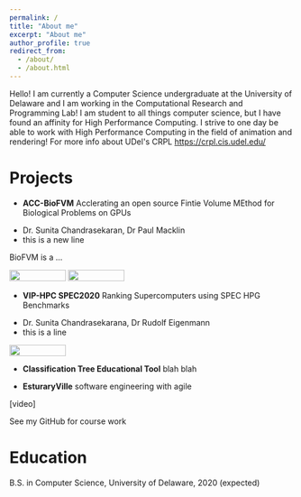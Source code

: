 ```yaml
---
permalink: /
title: "About me"
excerpt: "About me"
author_profile: true
redirect_from: 
  - /about/
  - /about.html
---
```


Hello! I am currently a Computer Science undergraduate at the University of Delaware and I am working in the Computational Research and Programming Lab! I am student to all things computer science, but I have found an affinity for High Performance Computing. I strive to one day be able to work with High Performance Computing in the field of animation and rendering! For more info about UDel's CRPL https://crpl.cis.udel.edu/

Projects
======
  * **ACC-BioFVM**
  Acclerating an open source Fintie Volume MEthod for Biological Problems on GPUs
  - Dr. Sunita Chandrasekaran, Dr Paul Macklin
  - this is a new line
  
  BioFVM is a ...
  
<img src ="matt-stack.github.io/images/0001.jpg" width="100" height="20">

<img src ="matt-stack.github.io/images/extinction.jpg" width="100" height="20">
  
  * **VIP-HPC SPEC2020**
  Ranking Supercomputers using SPEC HPG Benchmarks
  - Dr. Sunita Chandrasekarana, Dr Rudolf Eigenmann
  - this is a line
  
  <img src ="matt-stack.github.io/images/SPEC_PEARC19.pptx.jpg" width="100" height="20">
  
  * **Classification Tree Educational Tool**
  blah blah
  
  
  * **EsturaryVille**
  software engineering with agile
  
  [video]
  
  See my GitHub for course work
  
Education
======
  
  B.S. in Computer Science, University of Delaware, 2020 (expected)
  
